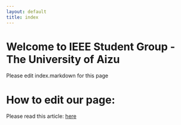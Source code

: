 ```yaml
---
layout: default
title: index
---
```


# Welcome to IEEE Student Group - The University of Aizu

Please edit index.markdown for this page

# How to edit our page:
Please read this article: [here](/edit.html)